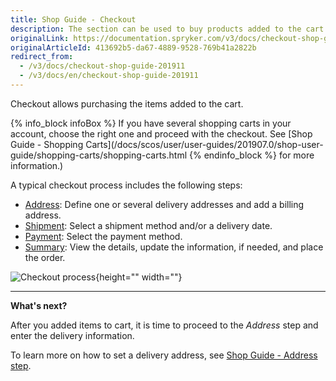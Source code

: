 ```yaml
---
title: Shop Guide - Checkout
description: The section can be used to buy products added to the cart by setting a delivery address, shipment details, a payment method and placing an order.
originalLink: https://documentation.spryker.com/v3/docs/checkout-shop-guide-201911
originalArticleId: 413692b5-da67-4889-9528-769b41a2822b
redirect_from:
  - /v3/docs/checkout-shop-guide-201911
  - /v3/docs/en/checkout-shop-guide-201911
---
```


Checkout allows purchasing the items added to the cart.

{% info_block infoBox %}
If you have several shopping carts in your account, choose the right one and proceed with the checkout. See [Shop Guide - Shopping Carts](/docs/scos/user/user-guides/201907.0/shop-user-guide/shopping-carts/shopping-carts.html
{% endinfo_block %} for more information.)

A typical checkout process includes the following steps:

* [Address](/docs/scos/user/user-guides/201907.0/shop-user-guide/checkout/shop-guide-address-step.html): Define one or several delivery addresses and add a billing address.
* [Shipment](/docs/scos/user/user-guides/201907.0/shop-user-guide/checkout/shop-guide-shipment-step.html): Select a shipment method and/or a delivery date.
* [Payment](/docs/scos/user/user-guides/201907.0/shop-user-guide/checkout/shop-guide-payment-step.html): Select the payment method.
* [Summary](/docs/scos/user/user-guides/201907.0/shop-user-guide/checkout/shop-guide-summary-step.html): View the details, update the information, if needed, and place the order.

![Checkout process](https://spryker.s3.eu-central-1.amazonaws.com/docs/User+Guides/Shop+User+Guides/Checkout/split-delivery-checkout.gif){height="" width=""}
***
**What's next?**

After you added items to cart, it is time to proceed to the *Address* step and enter the delivery information.

To learn more on how to set a delivery address, see [Shop Guide - Address step](/docs/scos/user/user-guides/201907.0/shop-user-guide/checkout/shop-guide-address-step.html).
